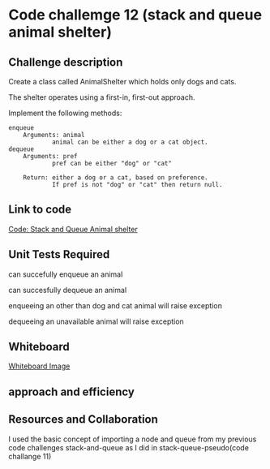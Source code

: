 # Code challemge 12 (stack and queue animal shelter)

## Challenge description

Create a class called AnimalShelter which holds only dogs and cats.

The shelter operates using a first-in, first-out approach.

Implement the following methods:

    enqueue
        Arguments: animal
                animal can be either a dog or a cat object.
    dequeue
        Arguments: pref
                pref can be either "dog" or "cat"

        Return: either a dog or a cat, based on preference.
                If pref is not "dog" or "cat" then return null.

## Link to code

[Code: Stack and Queue Animal shelter](/home/wonde/codefellows/code-401/data-structures-and-algorithms/python/code_challenges/stack_queue_animal_shelter/stack_queue_animal_shelter.py)


## Unit Tests Required

can succefully enqueue an animal

can succesfully dequeue an animal

enqueeing an other than dog and cat animal will raise exception

dequeeing an unavailable animal will raise exception


## Whiteboard

[Whiteboard Image](/home/wonde/codefellows/code-401/data-structures-and-algorithms/python/code_challenges/images/stack_queue_animal.jpg)

## approach and efficiency



## Resources and Collaboration

I used the basic concept of importing a node and queue from my previous code challenges stack-and-queue as I did in stack-queue-pseudo(code challange 11)

